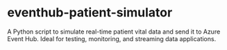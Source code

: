 # eventhub-patient-simulator
A Python script to simulate real-time patient vital data and send it to Azure Event Hub. Ideal for testing, monitoring, and streaming data applications.
